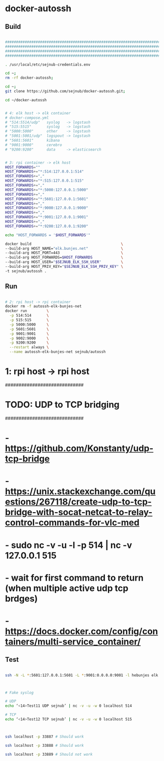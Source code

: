 # docker-autossh

## Build

```bash

################################################################################
################################################################################
################################################################################
################################################################################

. /usr/local/etc/sejnub-credentials.env

cd ~;
rm -rf docker-autossh;

cd ~;
git clone https://github.com/sejnub/docker-autossh.git;

cd ~/docker-autossh


# 4: elk host -> elk container
# docker-compose.yml
# "514:5514/udp"   syslog   -> logstash
# "515:5515"       syslog   -> logstash
# "5000:5000"      other    -> logstash
# "5001:5001/udp"  logspout -> logstash
# "5601:5601"      kibana
# "9001:9000"      cerebro
# "9200:9200"      data     -> elasticsearch


# 3: rpi container -> elk host
HOST_FORWARDS=""
HOST_FORWARDS+="*:514:127.0.0.1:514"
HOST_FORWARDS+=","
HOST_FORWARDS+="*:515:127.0.0.1:515"
HOST_FORWARDS+=","
HOST_FORWARDS+="*:5000:127.0.0.1:5000"
HOST_FORWARDS+=","
HOST_FORWARDS+="*:5601:127.0.0.1:5601"
HOST_FORWARDS+=","
HOST_FORWARDS+="*:9000:127.0.0.1:9000"
HOST_FORWARDS+=","
HOST_FORWARDS+="*:9001:127.0.0.1:9001"
HOST_FORWARDS+=","
HOST_FORWARDS+="*:9200:127.0.0.1:9200"

echo "HOST_FORWARDS = '$HOST_FORWARDS'"

docker build                                         \
--build-arg HOST_NAME="elk.bunjes.net"               \
--build-arg HOST_PORT=443                            \
--build-arg HOST_FORWARDS=$HOST_FORWARDS             \
--build-arg HOST_USER="$SEJNUB_ELK_SSH_USER"         \
--build-arg HOST_PRIV_KEY="$SEJNUB_ELK_SSH_PRIV_KEY" \
-t sejnub/autossh .


```

## Run

```bash

# 2: rpi host -> rpi container
docker rm -f autossh-elk-bunjes-net
docker run         \
  -p 514:514       \
  -p 515:515       \
  -p 5000:5000     \
  -p 5601:5601     \
  -p 9001:9001     \
  -p 9002:9000     \
  -p 9200:9200     \
  --restart always \
  --name autossh-elk-bunjes-net sejnub/autossh


```

# 1: rpi host -> rpi host
#############################
# TODO: UDP to TCP bridging #
#############################
#
# - https://github.com/Konstanty/udp-tcp-bridge
# - https://unix.stackexchange.com/questions/267118/create-udp-to-tcp-bridge-with-socat-netcat-to-relay-control-commands-for-vlc-med
#   - sudo nc -v -u -l -p 514 | nc -v 127.0.0.1 515
#
# - wait for first command to return (when multiple active udp tcp brdges)
#   - https://docs.docker.com/config/containers/multi-service_container/


## Test


```bash

ssh -N -L *:5601:127.0.0.1:5601 -L *:9001:0.0.0.0:9001 -l hebunjes elk.bunjes.net



# Fake syslog

# UDP
echo ‘<14>Test11 UDP sejnub’ | nc -v -u -w 0 localhost 514

# TCP
echo ‘<14>Test12 TCP sejnub’ | nc -v -u -w 0 localhost 515



```



```bash

ssh localhost -p 33887 # Should work

ssh localhost -p 33888 # Should work

ssh localhost -p 33889 # Should not work

```
